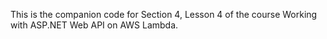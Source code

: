  This is the companion code for Section 4, Lesson 4 of the course Working with ASP.NET Web API on AWS Lambda.